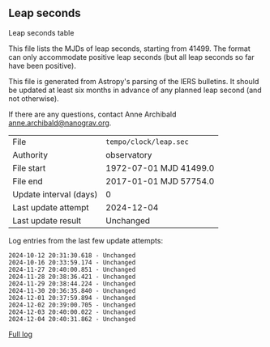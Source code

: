 
## Leap seconds

Leap seconds table

This file lists the MJDs of leap seconds, starting from 41499.
The format can only accommodate positive leap seconds (but all
leap seconds so far have been positive).

This file is generated from Astropy's parsing of the IERS
bulletins. It should be updated at least six months in advance
of any planned leap second (and not otherwise).

If there are any questions, contact Anne Archibald
<anne.archibald@nanograv.org>.

|     |     |
|:--- |:--- |
| File | `tempo/clock/leap.sec` |
| Authority | observatory |
| File start | 1972-07-01 MJD 41499.0 |
| File end | 2017-01-01 MJD 57754.0 |
| Update interval (days) | 0 |
| Last update attempt | 2024-12-04 |
| Last update result | Unchanged |

Log entries from the last few update attempts:
```
2024-10-12 20:31:30.618 - Unchanged
2024-10-16 20:33:59.174 - Unchanged
2024-11-27 20:40:00.851 - Unchanged
2024-11-28 20:38:36.421 - Unchanged
2024-11-29 20:38:44.224 - Unchanged
2024-11-30 20:36:35.840 - Unchanged
2024-12-01 20:37:59.894 - Unchanged
2024-12-02 20:39:00.705 - Unchanged
2024-12-03 20:40:00.022 - Unchanged
2024-12-04 20:40:31.862 - Unchanged
```
[Full log](https://raw.githubusercontent.com/ipta/pulsar-clock-corrections/main/log/tempo/clock/leap.sec.log)
